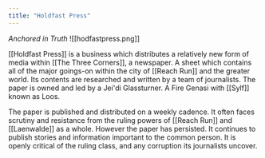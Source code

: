 ```yaml
---
title: "Holdfast Press"
---
```

*Anchored in Truth*
![[hodfastpress.png]]

[[Holdfast Press]] is a business which distributes a relatively new form of media within [[The Three Corners]], a newspaper. A sheet which contains all of the major goings-on within the city of [[Reach Run]] and the greater world. Its contents are researched and written by a team of journalists. The paper is owned and led by a Jei'di Glassturner. A Fire Genasi with [[Sylf]] known as Loos.

The paper is published and distributed on a weekly cadence. It often faces scrutiny and resistance from the ruling powers of [[Reach Run]] and [[Laenwalde]] as a whole. However the paper has persisted. It continues to publish stories and information important to the common person. It is openly critical of the ruling class, and any corruption its journalists uncover.